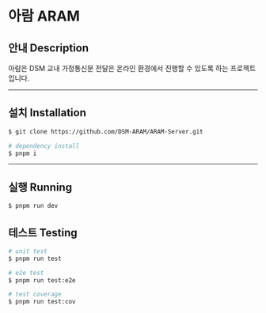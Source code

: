 # 아람 ARAM

## 안내 Description

아람은 DSM 교내 가정통신문 전달은 온라인 환경에서 진행할 수 있도록 하는 프로젝트입니다.

---

## 설치 Installation
```bash
$ git clone https://github.com/DSM-ARAM/ARAM-Server.git

# dependency install
$ pnpm i
```

---

## 실행 Running
```bash
$ pnpm run dev
```

## 테스트 Testing
```bash
# unit test
$ pnpm run test

# e2e test
$ pnpm run test:e2e

# test coverage
$ pnpm run test:cov
```